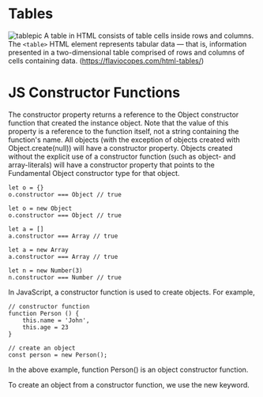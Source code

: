 # Tables

![tablepic](https://flaviocopes.com/html-tables/proper-table.png)
A table in HTML consists of table cells inside rows and columns.
The ```<table>``` HTML element represents tabular data — that is, information presented in a two-dimensional table comprised of rows and columns of cells containing data.
(https://flaviocopes.com/html-tables/)



# JS Constructor Functions
The constructor property returns a reference to the Object constructor function that created the instance object. Note that the value of this property is a reference to the function itself, not a string containing the function's name.
All objects (with the exception of objects created with Object.create(null)) will have a constructor property. Objects created without the explicit use of a constructor function (such as object- and array-literals) will have a constructor property that points to the Fundamental Object constructor type for that object.
```
let o = {}
o.constructor === Object // true

let o = new Object
o.constructor === Object // true

let a = []
a.constructor === Array // true

let a = new Array
a.constructor === Array // true

let n = new Number(3)
n.constructor === Number // true
```


In JavaScript, a constructor function is used to create objects. For example,
```
// constructor function
function Person () {
    this.name = 'John',
    this.age = 23
}

// create an object
const person = new Person();
```
In the above example, function Person() is an object constructor function.

To create an object from a constructor function, we use the new keyword.

